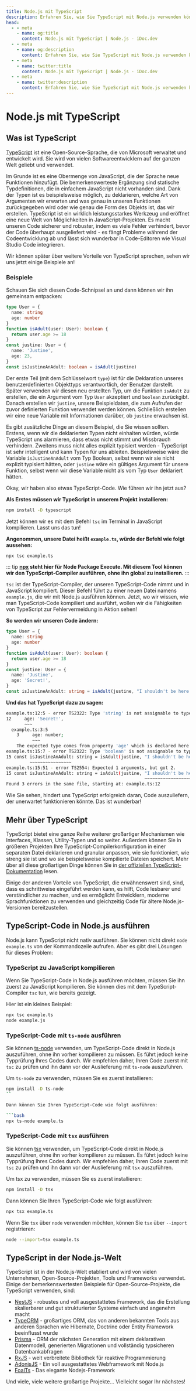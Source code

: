 ```yaml
---
title: Node.js mit TypeScript
description: Erfahren Sie, wie Sie TypeScript mit Node.js verwenden können, einschließlich seiner Vorteile, Installation und Verwendung. Entdecken Sie, wie Sie TypeScript-Code kompilieren und ausführen können und erkunden Sie seine Funktionen und Tools.
head:
  - - meta
    - name: og:title
      content: Node.js mit TypeScript | Node.js - iDoc.dev
  - - meta
    - name: og:description
      content: Erfahren Sie, wie Sie TypeScript mit Node.js verwenden können, einschließlich seiner Vorteile, Installation und Verwendung. Entdecken Sie, wie Sie TypeScript-Code kompilieren und ausführen können und erkunden Sie seine Funktionen und Tools.
  - - meta
    - name: twitter:title
      content: Node.js mit TypeScript | Node.js - iDoc.dev
  - - meta
    - name: twitter:description
      content: Erfahren Sie, wie Sie TypeScript mit Node.js verwenden können, einschließlich seiner Vorteile, Installation und Verwendung. Entdecken Sie, wie Sie TypeScript-Code kompilieren und ausführen können und erkunden Sie seine Funktionen und Tools.
---
```



# Node.js mit TypeScript

## Was ist TypeScript

[TypeScript](https://www.typescriptlang.org) ist eine Open-Source-Sprache, die von Microsoft verwaltet und entwickelt wird. Sie wird von vielen Softwareentwicklern auf der ganzen Welt geliebt und verwendet.

Im Grunde ist es eine Obermenge von JavaScript, die der Sprache neue Funktionen hinzufügt. Die bemerkenswerteste Ergänzung sind statische Typdefinitionen, die in einfachem JavaScript nicht vorhanden sind. Dank der Typen ist es beispielsweise möglich, zu deklarieren, welche Art von Argumenten wir erwarten und was genau in unseren Funktionen zurückgegeben wird oder wie genau die Form des Objekts ist, das wir erstellen. TypeScript ist ein wirklich leistungsstarkes Werkzeug und eröffnet eine neue Welt von Möglichkeiten in JavaScript-Projekten. Es macht unseren Code sicherer und robuster, indem es viele Fehler verhindert, bevor der Code überhaupt ausgeliefert wird - es fängt Probleme während der Codeentwicklung ab und lässt sich wunderbar in Code-Editoren wie Visual Studio Code integrieren.

Wir können später über weitere Vorteile von TypeScript sprechen, sehen wir uns jetzt einige Beispiele an!

### Beispiele

Schauen Sie sich diesen Code-Schnipsel an und dann können wir ihn gemeinsam entpacken:

```ts
type User = {
  name: string
  age: number
}
function isAdult(user: User): boolean {
  return user.age >= 18
}
const justine: User = {
  name: 'Justine',
  age: 23,
}
const isJustineAnAdult: boolean = isAdult(justine)
```

Der erste Teil (mit dem Schlüsselwort `type`) ist für die Deklaration unseres benutzerdefinierten Objekttyps verantwortlich, der Benutzer darstellt. Später verwenden wir diesen neu erstellten Typ, um die Funktion `isAdult` zu erstellen, die ein Argument vom Typ `User` akzeptiert und `boolean` zurückgibt. Danach erstellen wir `justine`, unsere Beispieldaten, die zum Aufrufen der zuvor definierten Funktion verwendet werden können. Schließlich erstellen wir eine neue Variable mit Informationen darüber, ob `justine` erwachsen ist.

Es gibt zusätzliche Dinge an diesem Beispiel, die Sie wissen sollten. Erstens, wenn wir die deklarierten Typen nicht einhalten würden, würde TypeScript uns alarmieren, dass etwas nicht stimmt und Missbrauch verhindern. Zweitens muss nicht alles explizit typisiert werden - TypeScript ist sehr intelligent und kann Typen für uns ableiten. Beispielsweise wäre die Variable `isJustineAnAdult` vom Typ Boolean, selbst wenn wir sie nicht explizit typisiert hätten, oder `justine` wäre ein gültiges Argument für unsere Funktion, selbst wenn wir diese Variable nicht als vom Typ `User` deklariert hätten.

Okay, wir haben also etwas TypeScript-Code. Wie führen wir ihn jetzt aus?

**Als Erstes müssen wir TypeScript in unserem Projekt installieren:**

```bash
npm install -D typescript
```

Jetzt können wir es mit dem Befehl `tsc` im Terminal in JavaScript kompilieren. Lasst uns das tun!

**Angenommen, unsere Datei heißt `example.ts`, würde der Befehl wie folgt aussehen:**

```bash
npx tsc example.ts
```

::: tip
**[npx](https://www.npmjs.com/package/npx) steht hier für Node Package Execute. Mit diesem Tool können wir den TypeScript-Compiler ausführen, ohne ihn global zu installieren.**
:::

`tsc` ist der TypeScript-Compiler, der unseren TypeScript-Code nimmt und in JavaScript kompiliert. Dieser Befehl führt zu einer neuen Datei namens `example.js`, die wir mit Node.js ausführen können. Jetzt, wo wir wissen, wie man TypeScript-Code kompiliert und ausführt, wollen wir die Fähigkeiten von TypeScript zur Fehlervermeidung in Aktion sehen!

**So werden wir unseren Code ändern:**

```ts
type User = {
  name: string
  age: number
}
function isAdult(user: User): boolean {
  return user.age >= 18
}
const justine: User = {
  name: 'Justine',
  age: 'Secret!',
}
const isJustineAnAdult: string = isAdult(justine, "I shouldn't be here!")
```

**Und das hat TypeScript dazu zu sagen:**

```bash
example.ts:12:5 - error TS2322: Type 'string' is not assignable to type 'number'.
12     age: 'Secret!',
       ~~~
  example.ts:3:5
    3     age: number;
          ~~~
    The expected type comes from property 'age' which is declared here on type 'User'
example.ts:15:7 - error TS2322: Type 'boolean' is not assignable to type 'string'.
15 const isJustineAnAdult: string = isAdult(justine, "I shouldn't be here!");
         ~~~~~~~~~~~~~~~~
example.ts:15:51 - error TS2554: Expected 1 arguments, but got 2.
15 const isJustineAnAdult: string = isAdult(justine, "I shouldn't be here!");
                                                     ~~~~~~~~~~~~~~~~~~~~~~
Found 3 errors in the same file, starting at: example.ts:12
```

Wie Sie sehen, hindert uns TypeScript erfolgreich daran, Code auszuliefern, der unerwartet funktionieren könnte. Das ist wunderbar!


## Mehr über TypeScript

TypeScript bietet eine ganze Reihe weiterer großartiger Mechanismen wie Interfaces, Klassen, Utility-Typen und so weiter. Außerdem können Sie in größeren Projekten Ihre TypeScript-Compilerkonfiguration in einer separaten Datei deklarieren und granular anpassen, wie sie funktioniert, wie streng sie ist und wo sie beispielsweise kompilierte Dateien speichert. Mehr über all diese großartigen Dinge können Sie in [der offiziellen TypeScript-Dokumentation](https://www.typescriptlang.org/docs) lesen.

Einige der anderen Vorteile von TypeScript, die erwähnenswert sind, sind, dass es schrittweise eingeführt werden kann, es hilft, Code lesbarer und verständlicher zu machen, und es ermöglicht Entwicklern, moderne Sprachfunktionen zu verwenden und gleichzeitig Code für ältere Node.js-Versionen bereitzustellen.

## TypeScript-Code in Node.js ausführen

Node.js kann TypeScript nicht nativ ausführen. Sie können nicht direkt `node example.ts` von der Kommandozeile aufrufen. Aber es gibt drei Lösungen für dieses Problem:

### TypeScript zu JavaScript kompilieren

Wenn Sie TypeScript-Code in Node.js ausführen möchten, müssen Sie ihn zuerst zu JavaScript kompilieren. Sie können dies mit dem TypeScript-Compiler `tsc` tun, wie bereits gezeigt.

Hier ist ein kleines Beispiel:

```bash
npx tsc example.ts
node example.js
```

### TypeScript-Code mit `ts-node` ausführen

Sie können [ts-node](https://www.npmjs.com/package/ts-node) verwenden, um TypeScript-Code direkt in Node.js auszuführen, ohne ihn vorher kompilieren zu müssen. Es führt jedoch keine Typprüfung Ihres Codes durch. Wir empfehlen daher, Ihren Code zuerst mit `tsc` zu prüfen und ihn dann vor der Auslieferung mit `ts-node` auszuführen.

Um `ts-node` zu verwenden, müssen Sie es zuerst installieren:

````bash
npm install -D ts-node
``

Dann können Sie Ihren TypeScript-Code wie folgt ausführen:

```bash
npx ts-node example.ts
````

### TypeScript-Code mit `tsx` ausführen

Sie können [tsx](https://www.npmjs.com/package/tsx) verwenden, um TypeScript-Code direkt in Node.js auszuführen, ohne ihn vorher kompilieren zu müssen. Es führt jedoch keine Typprüfung Ihres Codes durch. Wir empfehlen daher, Ihren Code zuerst mit `tsc` zu prüfen und ihn dann vor der Auslieferung mit `tsx` auszuführen.

Um tsx zu verwenden, müssen Sie es zuerst installieren:

```bash
npm install -D tsx
```

Dann können Sie Ihren TypeScript-Code wie folgt ausführen:

```bash
npx tsx example.ts
```

Wenn Sie `tsx` über `node` verwenden möchten, können Sie `tsx` über `--import` registrieren:

```bash
node --import=tsx example.ts
```


## TypeScript in der Node.js-Welt

TypeScript ist in der Node.js-Welt etabliert und wird von vielen Unternehmen, Open-Source-Projekten, Tools und Frameworks verwendet. Einige der bemerkenswertesten Beispiele für Open-Source-Projekte, die TypeScript verwenden, sind:

- [NestJS](https://nestjs.com) - robustes und voll ausgestattetes Framework, das die Erstellung skalierbarer und gut strukturierter Systeme einfach und angenehm macht
- [TypeORM](https://typeorm.io) - großartiges ORM, das von anderen bekannten Tools aus anderen Sprachen wie Hibernate, Doctrine oder Entity Framework beeinflusst wurde
- [Prisma](https://prisma.io) - ORM der nächsten Generation mit einem deklarativen Datenmodell, generierten Migrationen und vollständig typsicheren Datenbankabfragen
- [RxJS](https://rxjs.dev) - weit verbreitete Bibliothek für reaktive Programmierung
- [AdonisJS](https://adonisjs.com) - Ein voll ausgestattetes Webframework mit Node.js
- [FoalTs](https://foal.dev) - Das elegante Nodejs-Framework

Und viele, viele weitere großartige Projekte... Vielleicht sogar Ihr nächstes!

